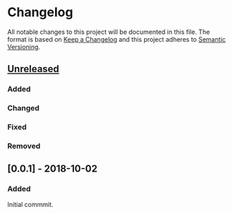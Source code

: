 # Changelog
 All notable changes to this project will be documented in this file.
 The format is based on [Keep a Changelog](http://keepachangelog.com/) and this project adheres to [Semantic Versioning](http://semver.org/).

 ## [Unreleased]
### Added
### Changed
### Fixed
### Removed

 ## [0.0.1] - 2018-10-02
### Added
Initial commmit.

[Unreleased]: https://github.com/shopgate/ext-cliplister/compare/v0.0.1...HEAD
[1.0.0]: https://github.com/shopgate/ext-cliplister/compare/v0.0.1...v1.0.0